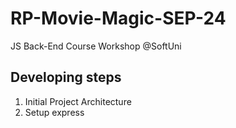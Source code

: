 
# RP-Movie-Magic-SEP-24
JS Back-End Course Workshop @SoftUni

## Developing steps
1. Initial Project Architecture 
2. Setup express
